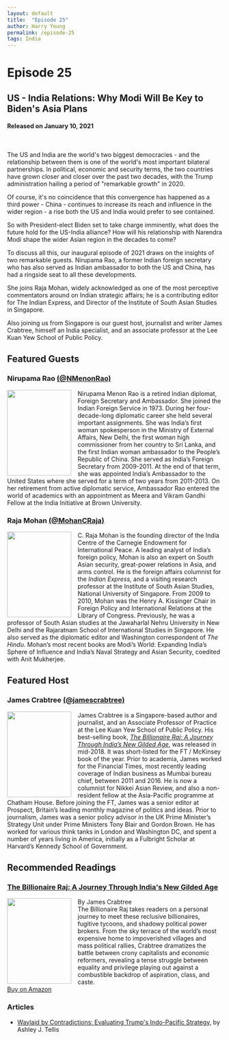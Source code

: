 ```yaml
---
layout: default
title:  "Episode 25"
author: Harry Yeung
permalink: /episode-25
tags: India
---
```


<head>
  <meta name="twitter:card" content="summary" />
  <meta name="twitter:site" content="@AsiaMattersPod" />
  <meta name="twitter:title" content="Episode 25 | US-India Relations: Why Modi Will Be Key to Biden's Asia Plans" />
  <meta name="twitter:description" content="The US and India are the world's two biggest democracies - and the relationship between them is one  of the world's most important bilateral partnerships. In political, economic and security terms, the two countries have grown closer and closer over the past two decades, with the Trump administration hailing a period of" />
  <meta name="twitter:image" content="https://user-images.githubusercontent.com/67763587/97117453-1b73b880-16c1-11eb-8dfb-30e8781bf66c.png" />
</head>

# Episode 25
## US - India Relations: Why Modi Will Be Key to Biden's Asia Plans
#### Released on January 10, 2021

<div id="buzzsprout-player-7209880"></div>
<script src="https://www.buzzsprout.com/699187/7209880-us-india-relations-why-modi-will-be-key-to-biden-s-asia-plans.js?container_id=buzzsprout-player-7209880&player=small" type="text/javascript" charset="utf-8"></script>
<br>

The US and India are the world's two biggest democracies - and the relationship between them is one  of the world's most important bilateral partnerships. In political, economic and security terms, the two countries have grown closer and closer over the past two decades, with the Trump administration hailing a period of "remarkable growth" in 2020.

Of course, it's no coincidence that this convergence has happened as a third power - China - continues to increase its reach and influence in the wider region - a rise both the US and India would prefer to see contained.

So with President-elect Biden set to take charge imminently, what does the future hold for the US-India alliance? How will his relationship with Narendra Modi shape the wider Asian region in the decades to come?

To discuss all this, our inaugural episode of 2021 draws on the insights of two remarkable guests. Nirupama Rao, a former Indian foreign secretary who has also served as Indian ambassador to both the US and China, has had a ringside seat to all these developments.

She joins Raja Mohan, widely acknowledged as one of the most perceptive commentators around on Indian strategic affairs; he is a contributing editor for The Indian Express, and Director of the Institute of South Asian Studies in Singapore.

Also joining us from Singapore is our guest host, journalist and writer James Crabtree, himself an India specialist, and an associate professor at the Lee Kuan Yew School of Public Policy.

## Featured Guests

### Nirupama Rao [(@NMenonRao)](https://twitter.com/NMenonRao)

<img src="https://user-images.githubusercontent.com/67763587/123495644-6f7cc700-d5d9-11eb-80bd-2927f8bb2d41.png"
  style="width:150px;height:200px;margin-right:15px;"
  align="left" />
  <p>Nirupama Menon Rao is a retired Indian diplomat, Foreign Secretary and Ambassador. She  joined the Indian Foreign Service in 1973. During her four-decade-long diplomatic career she held several important assignments. She was India’s first woman spokesperson in the Ministry of External Affairs, New Delhi, the first woman high commissioner from her country to Sri Lanka, and the first Indian woman ambassador to the People’s Republic of China. She served as India’s Foreign Secretary from 2009-2011. At the end of that term, she was appointed India’s Ambassador to the United States where she served for a term of two years from 2011-2013. On her retirement from active diplomatic service, Ambassador Rao entered the world of academics with an appointment as Meera and Vikram Gandhi Fellow at the India Initiative at Brown University.</p>

### Raja Mohan [(@MohanCRaja)](https://twitter.com/MohanCRaja)

<img src="https://user-images.githubusercontent.com/67763587/104215298-6b733900-53ed-11eb-83e0-2db08b9637c6.png"
  style="width:150px;height:200px;margin-right:15px;"
  align="left" />
  <p>C. Raja Mohan is the founding director of the India Centre of the Carnegie Endowment for International Peace. A leading analyst of India’s foreign policy, Mohan is also an expert on South Asian security, great-power relations in Asia, and arms control. He is the foreign affairs columnist for the <i>Indian Express</i>, and a visiting research professor at the Institute of South Asian Studies, National University of Singapore. From 2009 to 2010, Mohan was the Henry A. Kissinger Chair in Foreign Policy and International Relations at the Library of Congress. Previously, he was a professor of South Asian studies at the Jawaharlal Nehru University in New Delhi and the Rajaratnam School of International Studies in Singapore. He also served as the diplomatic editor and Washington correspondent of <i>The Hindu</i>. Mohan’s most recent books are Modi’s World: Expanding India’s Sphere of Influence and India’s Naval Strategy and Asian Security, coedited with Anit Mukherjee.</p>

## Featured Host

### James Crabtree [(@jamescrabtree)](https://twitter.com/jamescrabtree)

<img src="https://user-images.githubusercontent.com/67763587/104215675-f7856080-53ed-11eb-8695-451900e64193.png"
  style="width:150px;height:200px;margin-right:15px;"
  align="left" />
  <p>James Crabtree is a Singapore-based author and journalist, and an Associate Professor of Practice at the Lee Kuan Yew School of Public Policy. His best-selling book, <a href="https://amzn.to/2LuJcTs"><i>The Billionaire Raj: A Journey Through India’s New Gilded Age</i></a>, was released in mid-2018. It was short-listed for the FT / McKinsey book of the year. Prior to academia, James worked for the Financial Times, most recently leading coverage of Indian business as Mumbai bureau chief, between 2011 and 2016. He is now a columnist for Nikkei Asian Review, and also a non-resident fellow at the Asia-Pacific programme at Chatham House. Before joining the FT, James was a senior editor at Prospect, Britain’s leading monthly magazine of politics and ideas. Prior to journalism, James was a senior policy advisor in the UK Prime Minister’s Strategy Unit under Prime Ministers Tony Blair and Gordon Brown. He has worked for various think tanks in London and Washington DC, and spent a number of years living in America, initially as a Fulbright Scholar at Harvard’s Kennedy School of Government.</p>

## Recommended Readings

### [The Billionaire Raj: A Journey Through India's New Gilded Age](https://amzn.to/2LuJcTs)

<a href="https://amzn.to/2LuJcTs">
<img src="{{site.url}}/assets/img/books/billionaire-raj.png"
  style="width:150px;height:200px;margin-right:15px;"
  align="left" /> </a>
  By James Crabtree
  <br> The Billionaire Raj takes readers on a personal journey to meet these reclusive billionaires, fugitive tycoons, and shadowy political power brokers. From the sky terrace of the world’s most expensive home to impoverished villages and mass political rallies, Crabtree dramatizes the battle between crony capitalists and economic reformers, revealing a tense struggle between equality and privilege playing out against a combustible backdrop of aspiration, class, and caste.
  <br> <a href="https://amzn.to/2LuJcTs">Buy on Amazon</a>

### Articles

- [Waylaid by Contradictions: Evaluating Trump's Indo-Pacific Strategy](https://cpb-us-e1.wpmucdn.com/blogs.gwu.edu/dist/1/2181/files/2020/12/Tellis_TWQ_43-4.pdf), by Ashley J. Tellis
